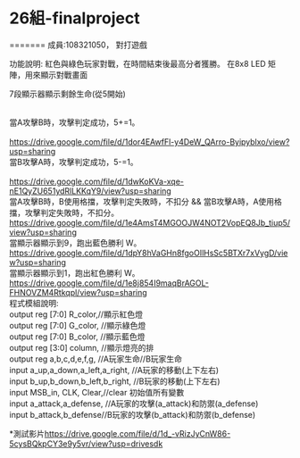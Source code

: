 # 26組-finalproject
=======
成員:108321050，
對打遊戲

功能說明:
紅色與綠色玩家對戰，在時間結束後最高分者獲勝。
在8x8 LED 矩陣，用來顯示對戰畫面

7段顯示器顯示剩餘生命(從5開始)

<br>當A攻擊B時，攻擊判定成功，5+=1。  
<br>  <UTL>https://drive.google.com/file/d/1dor4EAwfFl-y4DeW_QArro-Byipyblxo/view?usp=sharing
<br>  當B攻擊A時，攻擊判定成功，5-=1。  
<br>  <UTL>https://drive.google.com/file/d/1dwKoKVa-xqe-nE1QyZU651ydRlLKKqY9/view?usp=sharing
<br>  當A攻擊B時，B使用格擋，攻擊判定失敗時，不扣分 && 當B攻擊A時，A使用格擋，攻擊判定失敗時，不扣分。
<br>  <UTL>https://drive.google.com/file/d/1e4AmsT4MGOOJW4NOT2VopEQ8Jb_tiup5/view?usp=sharing
<br>  當顯示器顯示到9，跑出藍色勝利 W。 
<br> <UTL> https://drive.google.com/file/d/1dpY8hVaGHn8fgoOIlHsSc5BTXr7xVygD/view?usp=sharing
<br>  當顯示器顯示到1，跑出紅色勝利 W。
<br>  <UTL>https://drive.google.com/file/d/1e8j854I9maqBrAGOL-FHNOVZM4Rtkqpl/view?usp=sharing
<br>  程式模組說明:
<br>  output reg [7:0] R_color,//顯示紅色燈
<br>  output reg [7:0] G_color, //顯示綠色燈
<br>  output reg [7:0] B_color, //顯示藍色燈
<br>  output reg [3:0] column, //顯示燈亮的排
<br>  output reg a,b,c,d,e,f,g, //A玩家生命//B玩家生命
<br>  input a_up,a_down,a_left,a_right, //A玩家的移動(上下左右)
<br>  input b_up,b_down,b_left,b_right, //B玩家的移動(上下左右)
<br>  input MSB_in, CLK, Clear,//clear 初始值所有變數
<br>  input a_attack,a_defense, //A玩家的攻擊(a_attack)和防禦(a_defense)
<br>  input b_attack,b_defense//B玩家的攻擊(b_attack)和防禦(b_defense)

*測試影片<UTL>https://drive.google.com/file/d/1d_-vRizJyCnW86-5cysBQkpCY3e9y5vr/view?usp=drivesdk
